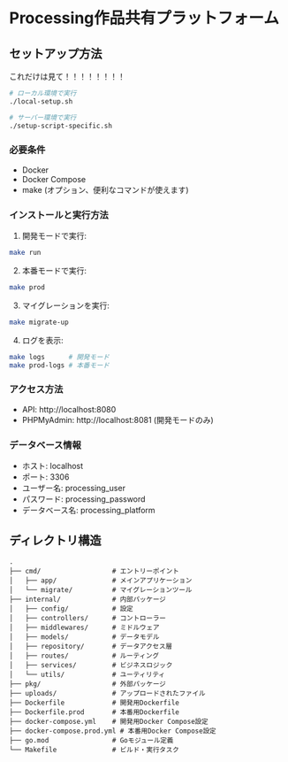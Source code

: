 # Processing作品共有プラットフォーム

## セットアップ方法

これだけは見て！！！！！！！！
```bash
# ローカル環境で実行
./local-setup.sh

# サーバー環境で実行
./setup-script-specific.sh
```

### 必要条件

- Docker
- Docker Compose
- make (オプション、便利なコマンドが使えます)

### インストールと実行方法

1. 開発モードで実行:

```bash
make run
```

2. 本番モードで実行:

```bash
make prod
```

3. マイグレーションを実行:

```bash
make migrate-up
```

4. ログを表示:

```bash
make logs      # 開発モード
make prod-logs # 本番モード
```

### アクセス方法

- API: http://localhost:8080
- PHPMyAdmin: http://localhost:8081 (開発モードのみ)

### データベース情報

- ホスト: localhost
- ポート: 3306
- ユーザー名: processing_user
- パスワード: processing_password
- データベース名: processing_platform

## ディレクトリ構造

```
.
├── cmd/                  # エントリーポイント
│   ├── app/              # メインアプリケーション
│   └── migrate/          # マイグレーションツール
├── internal/             # 内部パッケージ
│   ├── config/           # 設定
│   ├── controllers/      # コントローラー
│   ├── middlewares/      # ミドルウェア
│   ├── models/           # データモデル
│   ├── repository/       # データアクセス層
│   ├── routes/           # ルーティング
│   ├── services/         # ビジネスロジック
│   └── utils/            # ユーティリティ
├── pkg/                  # 外部パッケージ
├── uploads/              # アップロードされたファイル
├── Dockerfile            # 開発用Dockerfile
├── Dockerfile.prod       # 本番用Dockerfile
├── docker-compose.yml    # 開発用Docker Compose設定
├── docker-compose.prod.yml # 本番用Docker Compose設定
├── go.mod                # Goモジュール定義
└── Makefile              # ビルド・実行タスク
```
